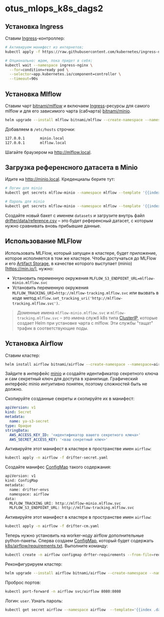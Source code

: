 # otus_mlops_k8s_dags2

## Установка Ingress

Ставим [Ingress](https://kubernetes.io/docs/concepts/services-networking/ingress/)-контроллер:

```bash
# Активируем манифест из интернетов;
kubectl apply -f https://raw.githubusercontent.com/kubernetes/ingress-nginx/main/deploy/static/provider/kind/deploy.yaml

# Опционально: ждем, пока придет в себя;
kubectl wait --namespace ingress-nginx \
  --for=condition=ready pod \
  --selector=app.kubernetes.io/component=controller \
  --timeout=90s
```

## Установка Mlflow

Ставим чарт [bitnami/mlflow](https://artifacthub.io/packages/helm/bitnami/mlflow) и включаем [Ingress](https://kubernetes.io/docs/concepts/services-networking/ingress/#the-ingress-resource)-ресурсы для самого mlflow и для его зависимого чарта (сабчарта) [bitnami/minio](https://artifacthub.io/packages/helm/bitnami/minio).

```bash
helm upgrade --install mlflow bitnami/mlflow --create-namespace --namespace=mlflow --set tracking.auth.enabled=false --set tracking.service.type=ClusterIP --set tracking.ingress.enabled=true --set minio.ingress.enabled=true
```

Добавляем в `/etc/hosts` строчки:

```bash
127.0.0.1       minio.local
127.0.0.1       mlflow.local
```

Шагайте браузером на http://mlflow.local. 

## Загрузка референсного датасета в Minio

Идите на http://minio.local. Креденциалы берите тут:

```bash
# Логин для minio
kubectl get secrets mlflow-minio --namespace mlflow --template '{{index .data "root-user"}}' | base64 -d

# Пароль для minio
kubectl get secrets mlflow-minio --namespace mlflow --template '{{index .data "root-password"}}' | base64 -d
```

Создайте новый бакет с именем `datasets` и загрузите внутрь файл [drifter/data/reference.csv](drifter/data/reference.csv) – это будет референсный датасет, с которым нужно сравнивать вновь прибывшие данные.

## Использование MLFlow

Использовать MLFlow, который запущен в кластере, будет приложение, которое исполняется в том же кластере. Чтобы достучаться до MLFlow и его [Artifact Storage](https://mlflow.org/docs/latest/tracking/artifacts-stores.html), в качестве которого выступает (minio)[https://min.io/], нужно:

* Установить переменную окружения `MLFLOW_S3_ENDPOINT_URL=mlflow-minio.mlflow.svc`
* Установить переменную окружения `MLFLOW_TRACKING_URI=http://mlflow-tracking.mlflow.svc` или вызвать в коде метод `mlflow.set_tracking_uri('http://mlflow-tracking.mlflow.svc')`.

> Доменные имена `mlflow-minio.mlflow.svc` и `mlflow-tracking.mlflow.svc` – это имена служб k8s типа [ClusterIP](https://kubernetes.io/docs/concepts/services-networking/service/#type-clusterip), которые создает Helm при установке чарта с mlflow. Эти службы "тащат" трафик в соответствующие поды. 

## Установка Airflow

Ставим кластер:

```bash
helm install airflow bitnami/airflow --create-namespace --namespace=airflow
```

Зайдите в интерфейс [minio](http://minio.local) и создайте идентификатор секретного ключа и сам секретный ключ для доступа в хранилище. Графический интерфейс minio интуитивно понятен, поэтому сложностей быть не должно. 

Скопируйте созданные секреты и скопируйте их в манифест:

```yaml
apiVersion: v1
kind: Secret
metadata:
  name: ya-s3-secret
type: Opaque
stringData:
  AWS_ACCESS_KEY_ID: '<идентификатор вашего секретного ключа>'
  AWS_SECRET_ACCESS_KEY: '<ваш секретный ключ>'
```

Активируйте этот манифест в кластере в пространстве имен `airflow`:

```bash
kubectl apply -n airflow -f drifter-secret.yaml
```

Создайте манифес [ConfigMap](https://kubernetes.io/docs/concepts/configuration/configmap/) такого содержания:

```bash
apiVersion: v1
kind: ConfigMap
metadata:
  name: drifter-envs
  namespace: airflow
data:
  MLFLOW_TRACKING_URI: http://mlflow-minio.mlflow.svc
  MLFLOW_S3_ENDPOINT_URL: http://mlflow-tracking.mlflow.svc
```

Активируйте этот манифест в кластере в пространстве имен `airflow`:

```bash
kubectl apply -n airflow -f drifter-cm.yaml
```

Теперь нужно установить на worker-ноду airflow дополнительные python-пакеты. Сперва создаем [ConfigMap](https://kubernetes.io/docs/concepts/configuration/configmap/), 
который будет содержать [k8s/airflow/requirements.txt](k8s/airflow/requirements.txt). Выполните команду:   

```bash
kubectl create -n airflow configmap drfter-requirements --from-file=requirements.txt
```

Реконфигурируем кластер:

```bash
helm upgrade --install airflow bitnami/airflow --create-namespace --namespace=airflow -f values.yaml
```

Проброс портов:

```bash
kubectl port-forward -n airflow svc/airflow 8080:8080
```

Логин: `user`. Узнать пароль:

```bash
kubectl get secret airflow --namespace airflow  --template='{{index .data "airflow-password"}}' | base64 -d
```